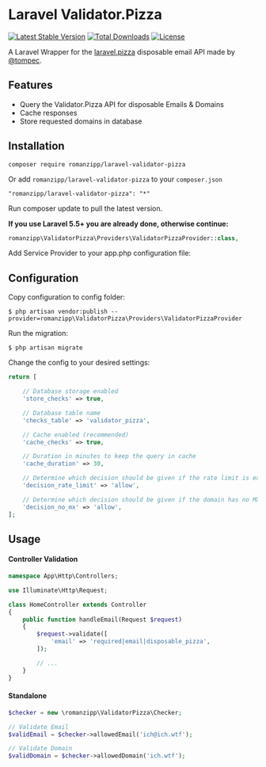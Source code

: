 # Laravel Validator.Pizza

[![Latest Stable Version](https://poser.pugx.org/romanzipp/laravel-validator-pizza/version)](https://packagist.org/packages/romanzipp/laravel-validator-pizza)
[![Total Downloads](https://poser.pugx.org/romanzipp/laravel-validator-pizza/downloads)](https://packagist.org/packages/romanzipp/laravel-validator-pizza)
[![License](https://poser.pugx.org/romanzipp/laravel-validator-pizza/license)](https://packagist.org/packages/romanzipp/laravel-validator-pizza)

A Laravel Wrapper for the [laravel.pizza](https://www.validator.pizza) disposable email API made by [@tompec](https://github.com/tompec).

## Features

- Query the Validator.Pizza API for disposable Emails & Domains
- Cache responses
- Store requested domains in database

## Installation

```
composer require romanzipp/laravel-validator-pizza
```

Or add `romanzipp/laravel-validator-pizza` to your `composer.json`

```
"romanzipp/laravel-validator-pizza": "*"
```

Run composer update to pull the latest version.

**If you use Laravel 5.5+ you are already done, otherwise continue:**

```php
romanzipp\ValidatorPizza\Providers\ValidatorPizzaProvider::class,
```

Add Service Provider to your app.php configuration file:

## Configuration

Copy configuration to config folder:

```
$ php artisan vendor:publish --provider=romanzipp\ValidatorPizza\Providers\ValidatorPizzaProvider
```

Run the migration:

```
$ php artisan migrate
```

Change the config to your desired settings:

```php
return [

    // Database storage enabled
    'store_checks' => true,

    // Database table name
    'checks_table' => 'validator_pizza',

    // Cache enabled (recommended)
    'cache_checks' => true,

    // Duration in minutes to keep the query in cache
    'cache_duration' => 30,

    // Determine which decision should be given if the rate limit is exceeded [allow / deny]
    'decision_rate_limit' => 'allow',

    // Determine which decision should be given if the domain has no MX DNS record [allow / deny]
    'decision_no_mx' => 'allow',
];
```

## Usage

#### Controller Validation

```php
namespace App\Http\Controllers;

use Illuminate\Http\Request;

class HomeController extends Controller
{
    public function handleEmail(Request $request)
    {
        $request->validate([
            'email' => 'required|email|disposable_pizza',
        ]);

        // ...
    }
}
```

#### Standalone

```php
$checker = new \romanzipp\ValidatorPizza\Checker;

// Validate Email
$validEmail = $checker->allowedEmail('ich@ich.wtf');

// Validate Domain
$validDomain = $checker->allowedDomain('ich.wtf');
```
